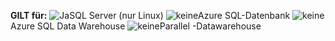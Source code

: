<Token>**GILT für:** ![Ja](media/yes.png)SQL Server (nur Linux) ![keine](media/no.png)Azure SQL-Datenbank ![keine](media/no.png)Azure SQL Data Warehouse ![keine](media/no.png)Parallel -Datawarehouse </Token>